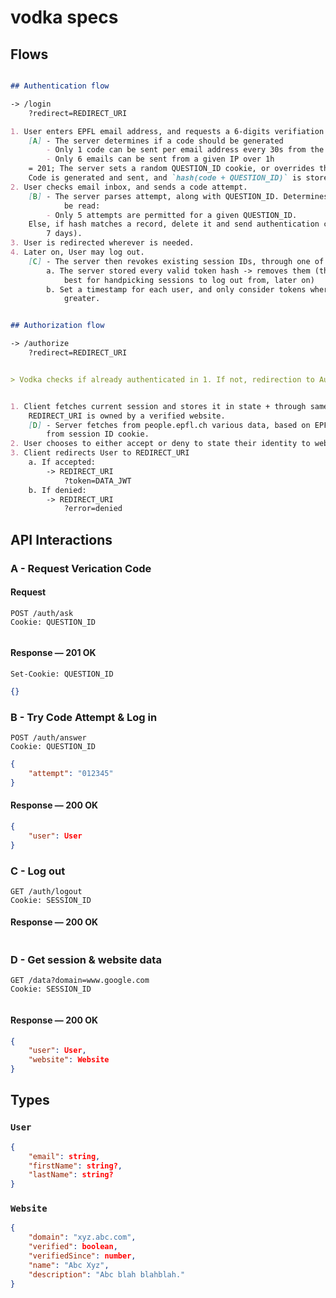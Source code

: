 # vodka specs


## Flows
```md

## Authentication flow

-> /login
    ?redirect=REDIRECT_URI

1. User enters EPFL email address, and requests a 6-digits verifiation code.
    [A] - The server determines if a code should be generated
        - Only 1 code can be sent per email address every 30s from the same device
        - Only 6 emails can be sent from a given IP over 1h
    = 201; The server sets a random QUESTION_ID cookie, or overrides the previous one.
    Code is generated and sent, and `hash(code + QUESTION_ID)` is stored, with generation date.
2. User checks email inbox, and sends a code attempt.
    [B] - The server parses attempt, along with QUESTION_ID. Determines if the attempt can 
            be read:
        - Only 5 attempts are permitted for a given QUESTION_ID.
    Else, if hash matches a record, delete it and send authentication cookie (JWT valid for 
        7 days).
3. User is redirected wherever is needed.
4. Later on, User may log out.
    [C] - The server then revokes existing session IDs, through one of the following methods:
        a. The server stored every valid token hash -> removes them (this solution may be 
            best for handpicking sessions to log out from, later on)
        b. Set a timestamp for each user, and only consider tokens where generation time is 
            greater.


## Authorization flow

-> /authorize
    ?redirect=REDIRECT_URI


> Vodka checks if already authenticated in 1. If not, redirection to Authentication Flow


1. Client fetches current session and stores it in state + through same request, checks if 
    REDIRECT_URI is owned by a verified website.
    [D] - Server fetches from people.epfl.ch various data, based on EPFL email retrieved 
        from session ID cookie.
2. User chooses to either accept or deny to state their identity to website.
3. Client redirects User to REDIRECT_URI
    a. If accepted: 
        -> REDIRECT_URI
            ?token=DATA_JWT
    b. If denied:
        -> REDIRECT_URI
            ?error=denied


```

## API Interactions

### A - Request Verication Code

#### Request
```http
POST /auth/ask
Cookie: QUESTION_ID
```
```json
```

#### Response — 201 OK
```http
Set-Cookie: QUESTION_ID
```
```json
{}
```

### B - Try Code Attempt & Log in
```http
POST /auth/answer
Cookie: QUESTION_ID
```
```json
{
    "attempt": "012345"
}
```

#### Response — 200 OK

```json
{
    "user": User
}
```

### C - Log out
```http
GET /auth/logout
Cookie: SESSION_ID
```


#### Response — 200 OK

```json
```

### D - Get session & website data

```http
GET /data?domain=www.google.com
Cookie: SESSION_ID
```
```json
```

#### Response — 200 OK

```json
{
    "user": User,
    "website": Website
}
```

## Types

### `User`

```json
{
    "email": string,
    "firstName": string?,
    "lastName": string?
}
```

### `Website`

```json
{
    "domain": "xyz.abc.com",
    "verified": boolean,
    "verifiedSince": number,
    "name": "Abc Xyz",
    "description": "Abc blah blahblah."
}
```